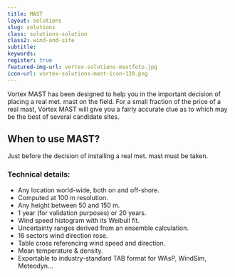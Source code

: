 ```yaml
---
title: MAST
layout: solutions
slug: solutions
class: solutions-solution
class2: wind-and-site
subtitle: 
keywords: 
register: true
featured-img-url: vortex-solutions-mastfoto.jpg
icon-url: vortex-solutions-mast-icon-128.png
---
```


<p class="lead">Vortex MAST has been designed to help you in the important decision of placing a real met. mast on the field. For a small fraction of the price of a real mast, Vortex MAST will give you a fairly accurate clue as to which may be the best of several candidate sites.</p>

## When to use MAST?

Just before the decision of installing a real met. mast must be taken.

### Technical details:

- Any location world-wide, both on and off-shore.
- Computed at 100 m resolution.
- Any height between 50 and 150 m.
- 1 year (for validation purposes) or 20 years.
- Wind speed histogram with its Weibull fit.
- Uncertainty ranges derived from an ensemble calculation.
- 16 sectors wind direction rose.
- Table cross referencing wind speed and direction.
- Mean temperature & density.
- Exportable to industry-standard TAB format for WAsP, WindSim, Meteodyn...
